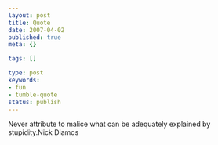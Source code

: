 ```yaml
---
layout: post
title: Quote
date: 2007-04-02
published: true
meta: {}

tags: []

type: post
keywords:
- fun
- tumble-quote
status: publish
---
```

<!-- blockquote  -->Never attribute to malice what can be adequately explained by stupidity.<!-- endblockquote  -->Nick Diamos
